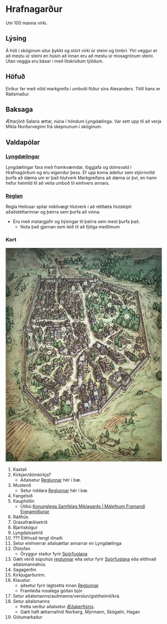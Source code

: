 # Hrafnagarður

Um 100 manna virki.

## Lýsing
Á hóli í skóginum situr þykkt og stórt virki úr steini og timbri. Ytri veggur 
er að mestu úr steini en húsin að innan eru að mestu úr mosagrónum steini. Utan 
veggja eru básar í með litskrúðum tjöldum.

## Höfuð
Eiríkur fer með völd markgreifa í umboði föður síns Alexanders. Titill hans er
Ráðsmaður.

## Baksaga
Ættarjörð Salaris ættar, núna í höndum Lyngdælinga. Var sett upp til að verja
Mikla Norðurveginn frá skepnunum í skóginum.

## Valdapólar

### [Lyngdælingar](../../factions/lyngdaelingar.md)
Lyngdælingar fara með framkvæmdar, löggjafa og dómsvald í Hrafnagörðum og eru 
eigendur þess. Ef upp koma ádeilur sem stjórnvöld þurfa að dæma um er það 
hlutverk Markgreifans að dæma úr því, en hann hefur heimild til að veita umboð
til einhvers annars.

### [Reglan](../../factions/regla_helios.md) 
Regla Helíosar spilar mikilvægt hlutverk í að réttlæta hlutskipti 
aðaðstéttarinnar og þeirra sem þurfa að vinna.
- Eru með matargjafir og hýsingar til þeirra sem mest þurfa það.
  - Nota það gjarnan sem leið til að fjölga meðlimum

### Kort

![Kort](/world/locations/Hrafnagardar-labelled-small.jpg)
1. Kastali
2. Kirkjan/dómkirkja?
   - Aðalsetur [Reglunnar](/factions/regla_helios.md) hér í bæ.
3. Musterið
   - Setur riddara [Reglunnar](/factions/regla_helios.md) hér í bæ.
4. Fangelsið
5. Kauphöllin
   - Útibú [Konunglega Samfélag Miklagarðs Í Málefnum Framandi Eignamiðlunar](
     /factions/eignamidlun.md)
6. Ráðhús
7. Grasafræðisetrið
8. Bjartiskógur
9. Lyngdalssetrið
10. ??? Eitthvað tengt iðnaði
11. Setur einhverrar aðalsættar annarrar en Lyngdælinga
12. Ölstofan
    - Öryggur staður fyrir [Spörfuglana](/factions/sporfuglarnir.md) 
13. Gæti verið súpuhús [reglunnar](/factions/regla_helios.md) eða setur fyrir
    [Spörfuglana](/factions/sporfuglarnir.md) eða eitthvað aðalsmannahús.
14. Sagagerðin
15. Kirkjugarðurinn.
16. Klaustur.
    - aðsetur fyrir lágtsetta innan [Reglunnar](/factions/regla_helios.md)
    - Framleiða rosalega góðan bjór
17. Setur aðalsmanns/auðmanns/verslun/gistiheimil/krá.
18. Setur aðalsmanns
    - Þetta verður aðalsetur [Æðakerfisins](/factions/aedakerfid.md). 
    - Gæti haft ættarnafnið Norberg, Mýrmann, Skógalín, Hagan
19. Götumarkaður